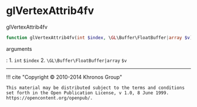# glVertexAttrib4fv
glVertexAttrib4fv

```php
function glVertexAttrib4fv(int $index, \GL\Buffer\FloatBuffer|array $v) : void
```

arguments

:    1. `int` `$index` 
    2. `\GL\Buffer\FloatBuffer|array` `$v` 

---
     

!!! cite "Copyright © 2010-2014 Khronos Group"

    This material may be distributed subject to the terms and conditions set forth in the Open Publication License, v 1.0, 8 June 1999. https://opencontent.org/openpub/.